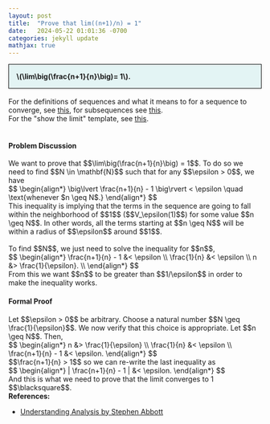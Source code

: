 ```yaml
---
layout: post
title:  "Prove that lim((n+1)/n) = 1"
date:   2024-05-22 01:01:36 -0700
categories: jekyll update
mathjax: true
---
```

<div style="background-color: #E3F4F4; padding: 15px 15px 15px 15px; border:1px solid black;">
  <b>\(\lim\big(\frac{n+1}{n}\big)= 1\).</b>
</div>
<br>
For the definitions of sequences and what it means to for a sequence to converge, see <a href="https://strncat.github.io/jekyll/update/2024/05/21/analysis-seq-definitions.html">this</a>, for subsequences see <a href="https://strncat.github.io/jekyll/update/2024/02/10/analysis-seq-subsequences.html">this</a>.
<br>
For the "show the limit" template, see <a href="https://strncat.github.io/jekyll/update/2024/05/12/analysis-seq-limit-template.html">this</a>.
<br>
<br>
<!------------------------------------------------------------------------------------>
<h4><b>Problem Discussion</b></h4>
We want to prove that $$\lim\big(\frac{n+1}{n}\big) = 1$$. To do so we need to find $$N \in \mathbf{N}$$ such that for any $$\epsilon > 0$$, we have
<div>
$$
\begin{align*}
\big\lvert \frac{n+1}{n} - 1 \big\rvert < \epsilon \quad \text{whenever $n \geq N$.}
\end{align*}
$$
</div>
This inequality is implying that the terms in the sequence are going to fall within the neighborhood of $$1$$ ($$V_\epsilon(1)$$) for some value $$n \geq N$$. In other words, all the terms starting at $$n \geq N$$ will be within a radius of $$\epsilon$$ around $$1$$.
<br>
<br>
To find $$N$$, we just need to solve the inequality for $$n$$,
<div>
$$
\begin{align*}
\frac{n+1}{n} - 1 &< \epsilon \\
\frac{1}{n} &< \epsilon \\
n &> \frac{1}{\epsilon}. \\
\end{align*}
$$
</div>
From this we want $$n$$ to be greater than $$1/\epsilon$$ in order to make the inequality works. 
<!------------------------------------------------------------------------------------>
<h4><b>Formal Proof</b></h4>
Let $$\epsilon > 0$$ be arbitrary. Choose a natural number $$N \geq \frac{1}{\epsilon}$$. We now verify that this choice is appropriate. Let $$n \geq N$$. Then,
<div>
$$
\begin{align*}
n &> \frac{1}{\epsilon} \\
\frac{1}{n} &< \epsilon \\
\frac{n+1}{n} - 1 &< \epsilon.
\end{align*}
$$
</div>
$$\frac{n+1}{n} > 1$$ so we can re-write the last inequality as
<div>
$$
\begin{align*}
| \frac{n+1}{n} - 1 | &< \epsilon.
\end{align*}
$$
</div>
And this is what we need to prove that the limit converges to 1 $$\blacksquare$$.
<br>
<!------------------------------------------------------------------------------------>
<b>References:</b>
<ul>
<li><a href="https://www.amazon.com/Understanding-Analysis-Undergraduate-Texts-Mathematics/dp/1493927116">Understanding Analysis by Stephen Abbott</a></li>
</ul>